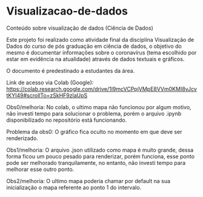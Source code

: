 # Visualizacao-de-dados
Conteúdo sobre visualização de dados (Ciência de Dados)

Este projeto foi realizado como atividade final da disciplina Visualização de Dados do curso de pós graduação em ciência de dados, o objetivo do mesmo é documentar informações sobre o coronavírus (tema escolhido por estar em evidência na atualidade) através de dados textuais e gráficos.

O documento é predestinado a estudantes da área.

Link de acesso via Colab (Google): 
https://colab.research.google.com/drive/1I9mcVCPpjVMpE8VVm0KMI8vJcvtKYI49#scrollTo=zSkHF9zlaUpS

Obs0/melhoria: No colab, o ultimo mapa não funcionou por algum motivo, não investi tempo para solucionar o problema, porém o arquivo .ipynb disponibilizado no repositório está funcionando.

Problema da obs0: O gráfico fica oculto no momento em que deve ser renderizado.

Obs1/melhoria: O arquivo .json utilizado como mapa é muito grande, dessa forma ficou um pouco pesado para renderizar, porém funciona, esse ponto pode ser melhorado tranquilamente, no entanto, não investi tempo para melhorar esse outro ponto.

Obs2/melhoria: O ultimo mapa poderia chamar por default na sua inicialização o mapa referente ao ponto 1 do intervalo.
